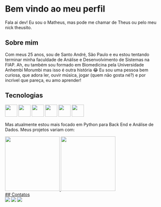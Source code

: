 
# Bem vindo ao meu perfil
Fala ai dev! Eu sou o Matheus, mas pode me chamar de Theus ou pelo meu nick theusito.





## Sobre mim
Com meus 25 anos, sou de Santo André, São Paulo e eu estou tentando terminar minha faculdade de Análise e Desenvolvimento de Sistemas na FIAP.
Ah, eu também sou formado em Biomedicina pela Universidade Anhembi Morumbi mas isso é outra história 😂
Eu sou uma pessoa bem curiosa, que adora ler, ouvir música, jogar (quem não gosta né?) e por incrivel que pareça, eu amo aprender!
## Tecnologias

<img loading="lazy" img src="https://cdn.jsdelivr.net/gh/devicons/devicon@latest/icons/python/python-original.svg" width="40" heigth="40" />
<img loading="lazy" img src="https://cdn.jsdelivr.net/gh/devicons/devicon@latest/icons/html5/html5-original-wordmark.svg" width="40" heigth="40" />
<img loading="lazy" img src="https://cdn.jsdelivr.net/gh/devicons/devicon@latest/icons/css3/css3-original-wordmark.svg" width="40" heigth="40" />
<img loading="lazy" img src="https://cdn.jsdelivr.net/gh/devicons/devicon@latest/icons/javascript/javascript-original.svg" width="40" heigth="40" />
<img loading="lazy" img src="https://cdn.jsdelivr.net/gh/devicons/devicon@latest/icons/csharp/csharp-original.svg" width="40" heigth="40" />
<img loading="lazy" img src="https://cdn.jsdelivr.net/gh/devicons/devicon@latest/icons/java/java-original-wordmark.svg" width="40" heigth="40" />

Mas atualmente estou mais focado em Python para Back End e Análise de Dados.
Meus projetos variam com:
<div>
<a href="https://github.com/seu-usuário-aqui">
<img loading="lazy" height="180em" src="https://github-readme-stats.vercel.app/api/top-langs/?username=theusito&layout=compact&langs_count=7&theme=dracula"/>
<img loading="lazy" height="180em" src="https://github-readme-stats.vercel.app/api?username=theusito&show_icons=true&theme=dracula&include_all_commits=true&count_private=true"/>
</div>
## Contatos
<div>
<a href="https://instagram.com/theusitos_" target="_blank"><img loading="lazy" src="https://img.shields.io/badge/-Instagram-%23E4405F?style=for-the-badge&logo=instagram&logoColor=white" target="_blank"></a>
<a href = "mailto:matheus.souzoliveira@gmail.com"><img loading="lazy" src="https://img.shields.io/badge/Gmail-D14836?style=for-the-badge&logo=gmail&logoColor=white" target="_blank"></a>
<a href="https://www.linkedin.com/in/matheus-souza-57461a19a/" target="_blank"><img loading="lazy" src="https://img.shields.io/badge/-LinkedIn-%230077B5?style=for-the-badge&logo=linkedin&logoColor=white" target="_blank"></a>   
</div>
